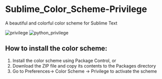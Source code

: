 # Sublime_Color_Scheme-Privilege
A beautiful and colorful color scheme for Sublime Text 

![privilege](https://user-images.githubusercontent.com/28308256/34431246-89653504-ec93-11e7-903d-42f3c67476c4.png)
![python_privilege](https://user-images.githubusercontent.com/28308256/34431247-8998826a-ec93-11e7-8313-32aa085f17b2.png)

## How to install the color scheme:
1. Install the color scheme using Package Control, or
2. Download the ZIP file and copy its contents to the Packages directory
3. Go to Preferences-> Color Scheme -> Privilege to activate the scheme
